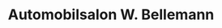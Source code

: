 ---
title: "Automobilsalon W. Bellemann"
url: /wiesloch/automobilsalon-w-bellemann/
shop: Autohaus
---